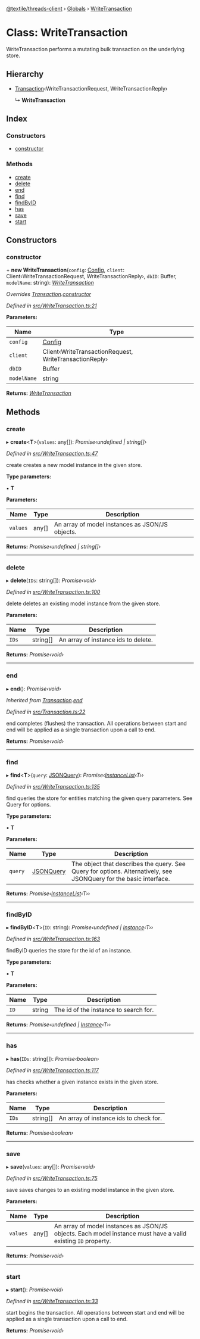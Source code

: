 [@textile/threads-client](../README.md) › [Globals](../globals.md) › [WriteTransaction](writetransaction.md)

# Class: WriteTransaction

WriteTransaction performs a mutating bulk transaction on the underlying store.

## Hierarchy

* [Transaction](transaction.md)‹WriteTransactionRequest, WriteTransactionReply›

  ↳ **WriteTransaction**

## Index

### Constructors

* [constructor](writetransaction.md#constructor)

### Methods

* [create](writetransaction.md#create)
* [delete](writetransaction.md#delete)
* [end](writetransaction.md#end)
* [find](writetransaction.md#find)
* [findByID](writetransaction.md#findbyid)
* [has](writetransaction.md#has)
* [save](writetransaction.md#save)
* [start](writetransaction.md#start)

## Constructors

###  constructor

\+ **new WriteTransaction**(`config`: [Config](config.md), `client`: Client‹WriteTransactionRequest, WriteTransactionReply›, `dbID`: Buffer, `modelName`: string): *[WriteTransaction](writetransaction.md)*

*Overrides [Transaction](transaction.md).[constructor](transaction.md#constructor)*

*Defined in [src/WriteTransaction.ts:21](https://github.com/textileio/js-threads-client/blob/master/src/WriteTransaction.ts#L21)*

**Parameters:**

Name | Type |
------ | ------ |
`config` | [Config](config.md) |
`client` | Client‹WriteTransactionRequest, WriteTransactionReply› |
`dbID` | Buffer |
`modelName` | string |

**Returns:** *[WriteTransaction](writetransaction.md)*

## Methods

###  create

▸ **create**<**T**>(`values`: any[]): *Promise‹undefined | string[]›*

*Defined in [src/WriteTransaction.ts:47](https://github.com/textileio/js-threads-client/blob/master/src/WriteTransaction.ts#L47)*

create creates a new model instance in the given store.

**Type parameters:**

▪ **T**

**Parameters:**

Name | Type | Description |
------ | ------ | ------ |
`values` | any[] | An array of model instances as JSON/JS objects.  |

**Returns:** *Promise‹undefined | string[]›*

___

###  delete

▸ **delete**(`IDs`: string[]): *Promise‹void›*

*Defined in [src/WriteTransaction.ts:100](https://github.com/textileio/js-threads-client/blob/master/src/WriteTransaction.ts#L100)*

delete deletes an existing model instance from the given store.

**Parameters:**

Name | Type | Description |
------ | ------ | ------ |
`IDs` | string[] | An array of instance ids to delete.  |

**Returns:** *Promise‹void›*

___

###  end

▸ **end**(): *Promise‹void›*

*Inherited from [Transaction](transaction.md).[end](transaction.md#end)*

*Defined in [src/Transaction.ts:22](https://github.com/textileio/js-threads-client/blob/master/src/Transaction.ts#L22)*

end completes (flushes) the transaction. All operations between start and end will be applied as a single transaction upon a call to end.

**Returns:** *Promise‹void›*

___

###  find

▸ **find**<**T**>(`query`: [JSONQuery](../interfaces/jsonquery.md)): *Promise‹[InstanceList](../interfaces/instancelist.md)‹T››*

*Defined in [src/WriteTransaction.ts:135](https://github.com/textileio/js-threads-client/blob/master/src/WriteTransaction.ts#L135)*

find queries the store for entities matching the given query parameters. See Query for options.

**Type parameters:**

▪ **T**

**Parameters:**

Name | Type | Description |
------ | ------ | ------ |
`query` | [JSONQuery](../interfaces/jsonquery.md) | The object that describes the query. See Query for options. Alternatively, see JSONQuery for the basic interface.  |

**Returns:** *Promise‹[InstanceList](../interfaces/instancelist.md)‹T››*

___

###  findByID

▸ **findByID**<**T**>(`ID`: string): *Promise‹undefined | [Instance](../interfaces/instance.md)‹T››*

*Defined in [src/WriteTransaction.ts:163](https://github.com/textileio/js-threads-client/blob/master/src/WriteTransaction.ts#L163)*

findByID queries the store for the id of an instance.

**Type parameters:**

▪ **T**

**Parameters:**

Name | Type | Description |
------ | ------ | ------ |
`ID` | string | The id of the instance to search for.  |

**Returns:** *Promise‹undefined | [Instance](../interfaces/instance.md)‹T››*

___

###  has

▸ **has**(`IDs`: string[]): *Promise‹boolean›*

*Defined in [src/WriteTransaction.ts:117](https://github.com/textileio/js-threads-client/blob/master/src/WriteTransaction.ts#L117)*

has checks whether a given instance exists in the given store.

**Parameters:**

Name | Type | Description |
------ | ------ | ------ |
`IDs` | string[] | An array of instance ids to check for.  |

**Returns:** *Promise‹boolean›*

___

###  save

▸ **save**(`values`: any[]): *Promise‹void›*

*Defined in [src/WriteTransaction.ts:75](https://github.com/textileio/js-threads-client/blob/master/src/WriteTransaction.ts#L75)*

save saves changes to an existing model instance in the given store.

**Parameters:**

Name | Type | Description |
------ | ------ | ------ |
`values` | any[] | An array of model instances as JSON/JS objects. Each model instance must have a valid existing `ID` property.  |

**Returns:** *Promise‹void›*

___

###  start

▸ **start**(): *Promise‹void›*

*Defined in [src/WriteTransaction.ts:33](https://github.com/textileio/js-threads-client/blob/master/src/WriteTransaction.ts#L33)*

start begins the transaction. All operations between start and end will be applied as a single transaction upon a call to end.

**Returns:** *Promise‹void›*
